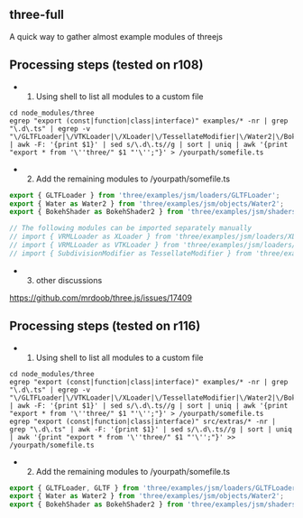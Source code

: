 ## three-full
A quick way to gather almost example modules of threejs

## Processing steps (tested on r108)

- 1. Using shell to list all modules to a custom file

```shell
cd node_modules/three
egrep "export (const|function|class|interface)" examples/* -nr | grep "\.d\.ts" | egrep -v "\/GLTFLoader|\/VTKLoader|\/XLoader|\/TessellateModifier|\/Water2|\/BokehShader2|\/TextureCubeUVNode|\/TextureCubeNode|\/SubSlot" | awk -F: '{print $1}' | sed s/\.d\.ts//g | sort | uniq | awk '{print "export * from '\''three/" $1 "'\'';"}' > /yourpath/somefile.ts
```

- 2. Add the remaining modules to /yourpath/somefile.ts

```javascript
export { GLTFLoader } from 'three/examples/jsm/loaders/GLTFLoader';
export { Water as Water2 } from 'three/examples/jsm/objects/Water2';
export { BokehShader as BokehShader2 } from 'three/examples/jsm/shaders/BokehShader2';
```
```javascript
// The following modules can be imported separately manually
// import { VRMLLoader as XLoader } from 'three/examples/jsm/loaders/XLoader';
// import { VRMLLoader as VTKLoader } from 'three/examples/jsm/loaders/VTKLoader';
// import { SubdivisionModifier as TessellateModifier } from 'three/examples/jsm/modifiers/TessellateModifier';
```

- 3. other discussions

https://github.com/mrdoob/three.js/issues/17409


## Processing steps (tested on r116)

- 1. Using shell to list all modules to a custom file

```shell
cd node_modules/three
egrep "export (const|function|class|interface)" examples/* -nr | grep "\.d\.ts" | egrep -v "\/GLTFLoader|\/VTKLoader|\/XLoader|\/TessellateModifier|\/Water2|\/BokehShader2|\/TextureCubeUVNode|\/TextureCubeNode|\/SubSlot" | awk -F: '{print $1}' | sed s/\.d\.ts//g | sort | uniq | awk '{print "export * from '\''three/" $1 "'\'';"}' > /yourpath/somefile.ts
egrep "export (const|function|class|interface)" src/extras/* -nr | grep "\.d\.ts" | awk -F: '{print $1}' | sed s/\.d\.ts//g | sort | uniq | awk '{print "export * from '\''three/" $1 "'\'';"}' >> /yourpath/somefile.ts
```

- 2. Add the remaining modules to /yourpath/somefile.ts

```javascript
export { GLTFLoader, GLTF } from 'three/examples/jsm/loaders/GLTFLoader';
export { Water as Water2 } from 'three/examples/jsm/objects/Water2';
export { BokehShader as BokehShader2 } from 'three/examples/jsm/shaders/BokehShader2';
```
